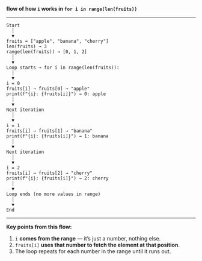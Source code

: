 **flow of how `i` works in `for i in range(len(fruits))`**

---

```
Start
  │
  ▼
fruits = ["apple", "banana", "cherry"]
len(fruits) → 3
range(len(fruits)) → [0, 1, 2]
  │
  ▼
Loop starts → for i in range(len(fruits)):
  │
  ▼
i = 0
fruits[i] → fruits[0] → "apple"
print(f"{i}: {fruits[i]}") → 0: apple
  │
  ▼
Next iteration
  │
  ▼
i = 1
fruits[i] → fruits[1] → "banana"
print(f"{i}: {fruits[i]}") → 1: banana
  │
  ▼
Next iteration
  │
  ▼
i = 2
fruits[i] → fruits[2] → "cherry"
print(f"{i}: {fruits[i]}") → 2: cherry
  │
  ▼
Loop ends (no more values in range)
  │
  ▼
End
```
---

**Key points from this flow:**

1. `i` **comes from the range** — it’s just a number, nothing else.
2. `fruits[i]` **uses that number to fetch the element at that position**.
3. The loop repeats for each number in the range until it runs out.

